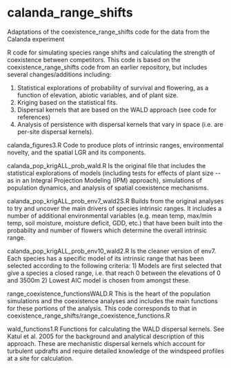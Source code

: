 # calanda_range_shifts
Adaptations of the coexistence_range_shifts code for the data from the Calanda experiment

R code for simulating species range shifts and calculating the strength of coexistence between competitors. 
This code is based on the coexistence_range_shifts code from an earlier repository, but includes several changes/additions including: 

1. Statistical explorations of probability of survival and flowering, as a function of elevation, abiotic variables, and of plant size. 
2. Kriging based on the statistical fits. 
3. Dispersal kernels that are based on the WALD approach (see code for references) 
4. Analysis of persistence with dispersal kernels that vary in space (i.e. are per-site dispersal kernels). 

calanda_figures3.R Code to produce plots of intrinsic ranges, environmental novelty, and the spatial LGR and its components. 

calanda_pop_krigALL_prob_wald.R Is the original file that includes the statistical explorations of models (including tests for effects of plant size -- as in an Integral Projection Modeling (IPM) approach), simulations of population dynamics, and analysis of spatial coexistence mechanisms. 

calanda_pop_krigALL_prob_env7_wald2S.R Builds from the original analyses to try and uncover the main drivers of species intrinsic ranges. It includes a number of additional environmental variables (e.g. mean temp, max/min temp, soil moisture, moisture deficit, GDD, etc.) that have been built into the probabilty and number of flowers which determine the overall intrinsic range.

calanda_pop_krigALL_prob_env10_wald2.R Is the cleaner version of env7. Each species has a specific model of its intrinsic range that has been selected according to the following criteria: 1) Models are first selected that give a species a closed range, i.e. that reach 0 between the elevations of 0 and 3500m 2) Lowest AIC model is chosen from amongst these. 

range_coexistence_functionsWALD.R This is the heart of the population simulations and the coexistence analyses and includes the main functions for these portions of the analysis. This code corresponds to that in coexistence_range_shifts/range_coexistence_functions.R

wald_functions1.R Functions for calculating the WALD dispersal kernels. See Katul et al. 2005 for the background and analytical description of this approach. These are mechanistic dispersal kernels which account for turbulent updrafts and require detailed knowledge of the windspeed profiles at a site for calculation. 
